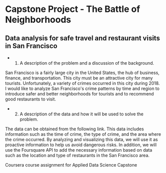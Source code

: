 # Capstone Project - The Battle of Neighborhoods 
## Data analysis for safe travel and restaurant visits in San Francisco

* 1. A description of the problem and a discussion of the background. 

San Francisco is a fairly large city in the United States, the hub of business, finance, and transportation. This city must be an attractive city for many tourists. Unfortunately, a variety of crimes occurred in this city during 2018. I would like to analyze San Francisco's crime patterns by time and region to introduce safer and better neighborhoods for tourists and to recommend good restaurants to visit.

* 2. A description of the data and how it will be used to solve the problem. 

The data can be obtained from the following link. This data includes information such as the time of crime, the type of crime, and the area where the crime occurred. By analyzing and visualizing this data, we will use it as proactive information to help us avoid dangerous risks. In addition, we will use the Foursquare API to add the necessary information based on data such as the location and type of restaurants in the San Francisco area.

Coursera course assignment for Applied Data Science Capstone
